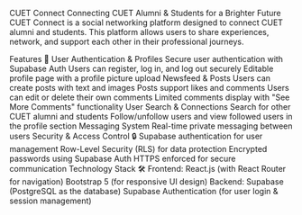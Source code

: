CUET Connect
Connecting CUET Alumni & Students for a Brighter Future
CUET Connect is a social networking platform designed to connect CUET alumni and students. This platform allows users to share experiences, network, and support each other in their professional journeys.

Features 🚀
User Authentication & Profiles
Secure user authentication with Supabase Auth
Users can register, log in, and log out securely
Editable profile page with a profile picture upload
Newsfeed & Posts
Users can create posts with text and images
Posts support likes and comments
Users can edit or delete their own comments
Limited comments display with "See More Comments" functionality
User Search & Connections
Search for other CUET alumni and students
Follow/unfollow users and view followed users in the profile section
Messaging System
Real-time private messaging between users
Security & Access Control 🔒
Supabase authentication for user management
Row-Level Security (RLS) for data protection
Encrypted passwords using Supabase Auth
HTTPS enforced for secure communication
Technology Stack 🛠️
Frontend:
React.js (with React Router for navigation)
Bootstrap 5 (for responsive UI design)
Backend:
Supabase (PostgreSQL as the database)
Supabase Authentication (for user login & session management)
